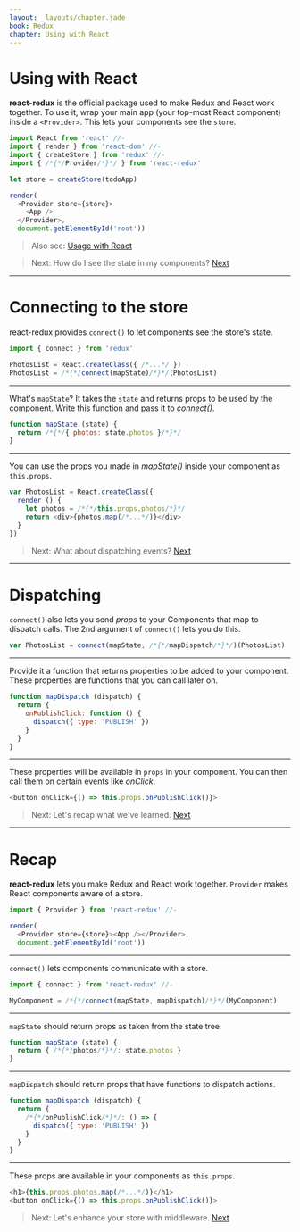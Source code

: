 ```yaml
---
layout: _layouts/chapter.jade
book: Redux
chapter: Using with React
---
```


Using with React
================

**react-redux** is the official package used to make Redux and React work together. To use it, wrap your main app (your top-most React component) inside a `<Provider>`. This lets your components see the `store`.

```js
import React from 'react' //-
import { render } from 'react-dom' //-
import { createStore } from 'redux' //-
import { /*{*/Provider/*}*/ } from 'react-redux'

let store = createStore(todoApp)

render(
  <Provider store={store}>
    <App />
  </Provider>,
  document.getElementById('root'))
```

> Also see: [Usage with React](http://redux.js.org/docs/basics/UsageWithReact.html) 

<!-- -->

> Next: How do I see the state in my components? [Next](#connecting)

* * * * * * * * * * * * * * * * * * * * * * * * * * * * * * * * * * * * * * *

Connecting to the store
=======================

react-redux provides `connect()` to let components see the store's state.

```js
import { connect } from 'redux'

PhotosList = React.createClass({ /*...*/ })
PhotosList = /*{*/connect(mapState)/*}*/(PhotosList)
```

---

What's `mapState`? It takes the `state` and returns props to be used by the component. Write this function and pass it to *connect()*.

```js
function mapState (state) {
  return /*{*/{ photos: state.photos }/*}*/
}
```

---

You can use the props you made in *mapState()* inside your component as `this.props`.

```js
var PhotosList = React.createClass({
  render () {
    let photos = /*{*/this.props.photos/*}*/
    return <div>{photos.map(/*...*/)}</div>
  }
})
```

> Next: What about dispatching events? [Next](#dispatching)

* * * * * * * * * * * * * * * * * * * * * * * * * * * * * * * * * * * * * * *

Dispatching
===========

`connect()` also lets you send *props* to your Components that map to dispatch calls. The 2nd argument of `connect()` lets you do this.

```js
var PhotosList = connect(mapState, /*{*/mapDispatch/*}*/)(PhotosList)
```

---

Provide it a function that returns properties to be added to your component. These properties are functions that you can call later on.

```js
function mapDispatch (dispatch) {
  return {
    onPublishClick: function () {
      dispatch({ type: 'PUBLISH' })
    }
  }
}
```

---

These properties will be available in `props` in your component. You can then call them on certain events like *onClick*.

```js
<button onClick={() => this.props.onPublishClick()}>
```

> Next: Let's recap what we've learned. [Next](#recap)

* * * * * * * * * * * * * * * * * * * * * * * * * * * * * * * * * * * * * * *

Recap
=====

**react-redux** lets you make Redux and React work together. `Provider` makes React components aware of a store.

```js
import { Provider } from 'react-redux' //-

render(
  <Provider store={store}><App /></Provider>,
  document.getElementById('root'))
```

---

`connect()` lets components communicate with a store.

```js
import { connect } from 'react-redux' //-

MyComponent = /*{*/connect(mapState, mapDispatch)/*}*/(MyComponent)
```

---

`mapState` should return props as taken from the state tree.

```js
function mapState (state) {
  return { /*{*/photos/*}*/: state.photos }
}
```

---

`mapDispatch` should return props that have functions to dispatch actions.

```js
function mapDispatch (dispatch) {
  return {
    /*{*/onPublishClick/*}*/: () => {
      dispatch({ type: 'PUBLISH' })
    }
  }
}
```

---

These props are available in your components as `this.props`.

```js
<h1>{this.props.photos.map(/*...*/)}</h1>
<button onClick={() => this.props.onPublishClick()}>
```

> Next: Let's enhance your store with middleware. [Next](middleware)
